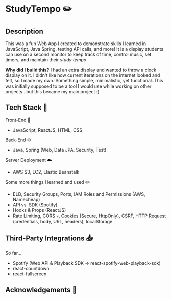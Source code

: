 # StudyTempo ✏️

## Description
This was a fun Web App I created to demonstrate skills I learned in JavaScript,
Java Spring, testing API calls, and more! It is a display students can use on a 
second monitor to keep track of time, control music, set timers, and maintain 
their _study tempo_.

**Why did I build this?** I had an extra display and wanted to throw a clock display on it. I didn't like how current iterations on the internet looked and felt, so I made my own.
Something simple, minimalistic, yet functional. This was initially supposed to be a tool I would use while working on other projects...but this became my main project :)

## Tech Stack 🥞
Front-End 📲
* JavaScript, ReactJS, HTML, CSS

Back-End ⚙️
* Java, Spring (Web, Data JPA, Security, Test)

Server Deployment ☁️
* AWS S3, EC2, Elastic Beanstalk

Some more things I learned and used ✏️
* ELB, Security Groups, Ports, IAM Roles and Permissions (AWS, Namecheap)
* API vs. SDK (Spotify)
* Hooks & Props (ReactJS)
* Rate Limiting, CORS 💀, Cookies (Secure, HttpOnly), CSRF, HTTP Request (credentials, body, URL, headers), localStorage

## Third-Party Integrations 📥
So far...
* Spotify (Web API & Playback SDK => react-spotify-web-playback-sdk)
* react-countdown
* react-fullscreen

## Acknowledgements 🙌
